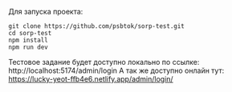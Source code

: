 
Для запуска проекта:

    git clone https://github.com/psbtok/sorp-test.git 
    cd sorp-test
    npm install
    npm run dev

Тестовое задание будет доступно локально по ссылке: http://localhost:5174/admin/login
А так же доступно онлайн тут: https://lucky-yeot-ffb4e6.netlify.app/admin/login/
